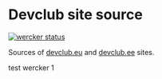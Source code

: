 # Devclub site source

[![wercker status](https://app.wercker.com/status/6c87fb41403f5889a24bc49a85edd496/m/master "wercker status")](https://app.wercker.com/project/byKey/6c87fb41403f5889a24bc49a85edd496)

Sources of [devclub.eu](http://devclub.eu) and [devclub.ee](http://devclub.ee) sites.

test wercker 1
